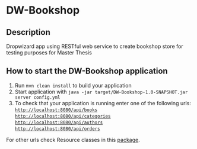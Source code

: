 # DW-Bookshop

## Description
  Dropwizard app using RESTful web service to create bookshop store for testing purposes for Master Thesis

How to start the DW-Bookshop application
---

1. Run `mvn clean install` to build your application
2. Start application with `java -jar target/DW-Bookshop-1.0-SNAPSHOT.jar server config.yml`
3. To check that your application is running enter one of the following urls:<br/>
  [`http://localhost:8080/api/books`](http://localhost:8080/api/books) <br/>
  [`http://localhost:8080/api/categories`](http://localhost:8080/api/categories) <br/>
  [`http://localhost:8080/api/authors`](http://localhost:8080/api/authors) <br/>
  [`http://localhost:8080/api/orders`](http://localhost:8080/api/orders) <br/>
  
For other urls check Resource classes in this [package](https://github.com/nixos89/DW-Bookshop/tree/master/src/main/java/com/nikolas/master_thesis/resources).  